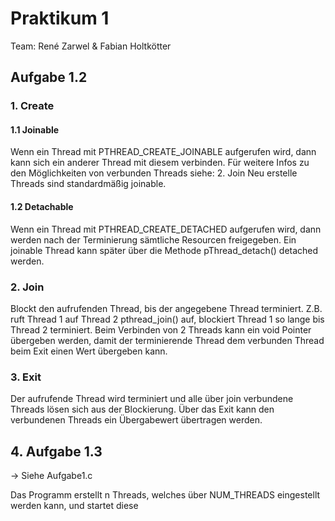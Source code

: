 # Praktikum 1

Team: René Zarwel & Fabian Holtkötter

## Aufgabe 1.2

### 1. Create
#### 1.1 Joinable

Wenn ein Thread mit PTHREAD_CREATE_JOINABLE aufgerufen wird, dann kann sich ein anderer Thread mit diesem verbinden.
Für weitere Infos zu den Möglichkeiten von verbunden Threads siehe: 2. Join
Neu erstelle Threads sind standardmäßig joinable.

#### 1.2 Detachable

Wenn ein Thread mit PTHREAD_CREATE_DETACHED aufgerufen wird, dann werden nach der Terminierung sämtliche
Resourcen freigegeben. Ein joinable Thread kann später über die Methode pThread_detach() detached werden.

### 2. Join

Blockt den aufrufenden Thread, bis der angegebene Thread terminiert. Z.B. ruft Thread 1 auf Thread 2
pthread_join() auf, blockiert Thread 1 so lange bis Thread 2 terminiert.
Beim Verbinden von 2 Threads kann ein void Pointer übergeben werden, damit der terminierende Thread dem verbunden
Thread beim Exit einen Wert übergeben kann.

### 3. Exit
Der aufrufende Thread wird terminiert und alle über join verbundene Threads lösen sich aus der Blockierung.
Über das Exit kann den verbundenen Threads ein Übergabewert übertragen werden.

## 4. Aufgabe 1.3

-> Siehe Aufgabe1.c

Das Programm erstellt n Threads, welches über NUM_THREADS eingestellt werden kann, und startet diese


